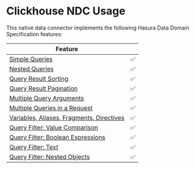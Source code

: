 # Clickhouse NDC Usage 

This native data connector implements the following Hasura Data Domain Specification features:

| Feature                                                                                                                             |    |
|-------------------------------------------------------------------------------------------------------------------------------------|----|
| [Simple Queries](https://hasura.io/docs/3.0/graphql-api/queries/simple-queries/)                                                    | ✅ |
| [Nested Queries](https://hasura.io/docs/3.0/graphql-api/queries/nested-queries/)                                                    | ✅ |
| [Query Result Sorting](https://hasura.io/docs/3.0/graphql-api/queries/sorting/)                                                     | ✅ |
| [Query Result Pagination](https://hasura.io/docs/3.0/graphql-api/queries/pagination/)                                               | ✅ |
| [Multiple Query Arguments](https://hasura.io/docs/3.0/graphql-api/queries/multiple-arguments/)                                      | ✅ |
| [Multiple Queries in a Request](https://hasura.io/docs/3.0/graphql-api/queries/multiple-queries/)                                   | ✅ |
| [Variables, Aliases, Fragments, Directives](https://hasura.io/docs/3.0/graphql-api/queries/variables-aliases-fragments-directives/) | ✅ |
| [Query Filter: Value Comparison](https://hasura.io/docs/3.0/graphql-api/queries/filters/comparison-operators/)                      | ✅ |
| [Query Filter: Boolean Expressions](https://hasura.io/docs/3.0/graphql-api/queries/filters/boolean-operators/)                      | ✅ |
| [Query Filter: Text](https://hasura.io/docs/3.0/graphql-api/queries/filters/text-search-operators/)                                 | ✅ |
| [Query Filter: Nested Objects](https://hasura.io/docs/3.0/graphql-api/queries/filters/nested-objects/)                              | ✅ |
